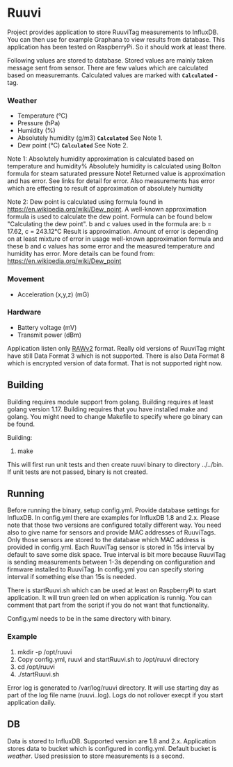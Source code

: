 # Ruuvi
Project provides application to store RuuviTag measurements to InfluxDB. You can then use for example Graphana to view results from database. This application has been tested on RaspberryPi. So it should work at least there.

Following values are stored to database. Stored values are mainly taken message sent from sensor. There are few values which are calculated based on measuremants. Calculated values are marked with **`Calculated`** -tag.

### Weather
* Temperature (°C)
* Pressure (hPa)
* Humidity (%)
* Absolutely humidity (g/m3) **`Calculated`** See Note 1.
* Dew point (°C) **`Calculated`** See Note 2.

Note 1: Absolutely humidity approximation is calculated based on temperature and humidity%
 Absolutely humidity is calculated using Bolton formula for steam saturated pressure
 Note! Returned value is approximation and has error. See links for detail for error.
 Also measurements has error which are effecting to result of approximation of absolutely humidity


Note 2: Dew point is calculated using formula found in https://en.wikipedia.org/wiki/Dew_point. A well-known approximation formula is used to calculate the dew point. Formula can be found below "Calculating the dew point".
b and c values used in the formula are:  b = 17.62, c = 243.12°C
Result is approximation. Amount of error is depending on at least mixture of error in usage well-known approximation formula and these b and c values has some error and the measured temperature and humidity has error. More details can be found from: https://en.wikipedia.org/wiki/Dew_point


### Movement
* Acceleration (x,y,z) (mG)

### Hardware
* Battery voltage (mV)
* Transmit power (dBm)

Application listen only [RAWv2](https://docs.ruuvi.com/communication/bluetooth-advertisements/data-format-5-rawv2) format. Really old versions of RuuviTag might have still Data Format 3 which is not supported. There is also Data Format 8 which is encrypted version of data format. That is not supported right now.

## Building

Building requires module support from golang. Building requires at least golang version 1.17. Building requires that you have installed make and golang. You might need to change Makefile to specify where go binary can be found.

Building:
1. make

This will first run unit tests and then create ruuvi binary to directory ../../bin. If unit tests are not passed, binary is not created.


## Running

Before running the binary, setup config.yml. Provide database settings for InfluxDB. In config.yml there are examples for InfluxDB 1.8 and 2.x. Please note that those two versions are configured totally different way. You need also to give name for sensors and provide MAC addresses of RuuviTags. Only those sensors are stored to the database which MAC address is provided in config.yml. Each RuuviTag sensor is stored in 15s interval by default to save some disk space. True interval is bit more because RuuviTag is sending measurements between 1-3s depending on configuration and firmware installed to RuuviTag. In config.yml you can specify storing interval if something else than 15s is needed.

There is startRuuvi.sh which can be used at least on RaspberryPi to start application. It will trun green led on when application is runnig. You can comment that part from the script if you do not want that functionality.

Config.yml needs to be in the same directory with binary.

### Example
1. mkdir -p /opt/ruuvi
2. Copy config.yml, ruuvi and startRuuvi.sh to /opt/ruuvi directory
3. cd /opt/ruuvi
4. ./startRuuvi.sh

Error log is generated to /var/log/ruuvi directory. It will use starting day as part of the log file name (ruuvi.<date in form of YYYYMMDD>.log). Logs do not rollover execpt if you start application daily.

## DB

Data is stored to InfluxDB. Supported version are 1.8 and 2.x. Application stores data to bucket which is configured in config.yml. Default bucket is *weather*. Used presission to store measurements is a second.

